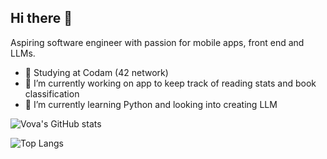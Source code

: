 ## Hi there 👋

Aspiring software engineer with passion for mobile apps, front end and LLMs.

- 🤔 Studying at Codam (42 network)
- 🔭 I’m currently working on app to keep track of reading stats and book classification
- 🌱 I’m currently learning Python and looking into creating LLM

![Vova's GitHub stats](https://github-readme-stats.vercel.app/api?username=vovashko&show_icons=true&theme=merko)


![Top Langs](https://github-readme-stats.vercel.app/api/top-langs/?username=vovashko&theme=merko)
<!--
**vovashko/vovashko** is a ✨ _special_ ✨ repository because its `README.md` (this file) appears on your GitHub profile.

Here are some ideas to get you started:

- 🔭 I’m currently working on ...
- 🌱 I’m currently learning ...
- 👯 I’m looking to collaborate on ...
- 🤔 I’m looking for help with ...
- 💬 Ask me about ...
- 📫 How to reach me: ...
- 😄 Pronouns: ...
- ⚡ Fun fact: ...
-->

